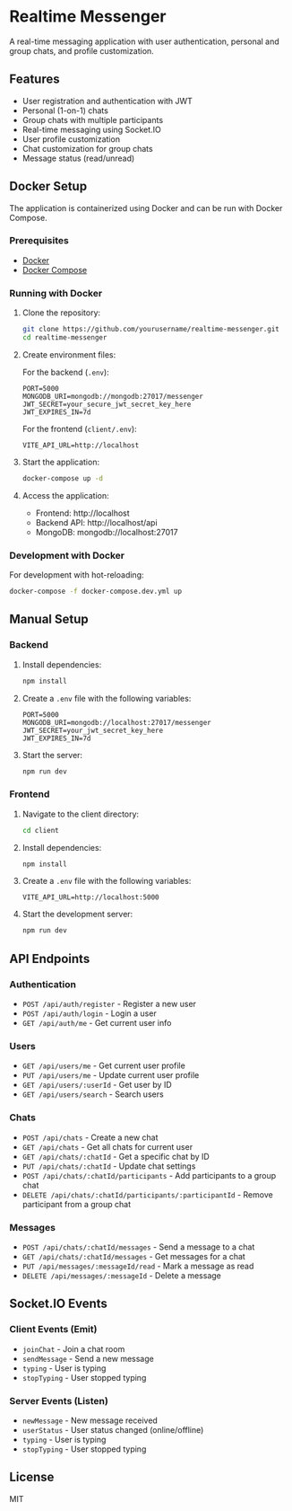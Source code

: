 # Realtime Messenger

A real-time messaging application with user authentication, personal and group chats, and profile customization.

## Features

- User registration and authentication with JWT
- Personal (1-on-1) chats
- Group chats with multiple participants
- Real-time messaging using Socket.IO
- User profile customization
- Chat customization for group chats
- Message status (read/unread)

## Docker Setup

The application is containerized using Docker and can be run with Docker Compose.

### Prerequisites

- [Docker](https://docs.docker.com/get-docker/)
- [Docker Compose](https://docs.docker.com/compose/install/)

### Running with Docker

1. Clone the repository:
   ```bash
   git clone https://github.com/yourusername/realtime-messenger.git
   cd realtime-messenger
   ```

2. Create environment files:

   For the backend (`.env`):
   ```
   PORT=5000
   MONGODB_URI=mongodb://mongodb:27017/messenger
   JWT_SECRET=your_secure_jwt_secret_key_here
   JWT_EXPIRES_IN=7d
   ```

   For the frontend (`client/.env`):
   ```
   VITE_API_URL=http://localhost
   ```

3. Start the application:
   ```bash
   docker-compose up -d
   ```

4. Access the application:
   - Frontend: http://localhost
   - Backend API: http://localhost/api
   - MongoDB: mongodb://localhost:27017

### Development with Docker

For development with hot-reloading:

```bash
docker-compose -f docker-compose.dev.yml up
```

## Manual Setup

### Backend

1. Install dependencies:
   ```bash
   npm install
   ```

2. Create a `.env` file with the following variables:
   ```
   PORT=5000
   MONGODB_URI=mongodb://localhost:27017/messenger
   JWT_SECRET=your_jwt_secret_key_here
   JWT_EXPIRES_IN=7d
   ```

3. Start the server:
   ```bash
   npm run dev
   ```

### Frontend

1. Navigate to the client directory:
   ```bash
   cd client
   ```

2. Install dependencies:
   ```bash
   npm install
   ```

3. Create a `.env` file with the following variables:
   ```
   VITE_API_URL=http://localhost:5000
   ```

4. Start the development server:
   ```bash
   npm run dev
   ```

## API Endpoints

### Authentication
- `POST /api/auth/register` - Register a new user
- `POST /api/auth/login` - Login a user
- `GET /api/auth/me` - Get current user info

### Users
- `GET /api/users/me` - Get current user profile
- `PUT /api/users/me` - Update current user profile
- `GET /api/users/:userId` - Get user by ID
- `GET /api/users/search` - Search users

### Chats
- `POST /api/chats` - Create a new chat
- `GET /api/chats` - Get all chats for current user
- `GET /api/chats/:chatId` - Get a specific chat by ID
- `PUT /api/chats/:chatId` - Update chat settings
- `POST /api/chats/:chatId/participants` - Add participants to a group chat
- `DELETE /api/chats/:chatId/participants/:participantId` - Remove participant from a group chat

### Messages
- `POST /api/chats/:chatId/messages` - Send a message to a chat
- `GET /api/chats/:chatId/messages` - Get messages for a chat
- `PUT /api/messages/:messageId/read` - Mark a message as read
- `DELETE /api/messages/:messageId` - Delete a message

## Socket.IO Events

### Client Events (Emit)
- `joinChat` - Join a chat room
- `sendMessage` - Send a new message
- `typing` - User is typing
- `stopTyping` - User stopped typing

### Server Events (Listen)
- `newMessage` - New message received
- `userStatus` - User status changed (online/offline)
- `typing` - User is typing
- `stopTyping` - User stopped typing

## License

MIT